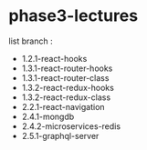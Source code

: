 # phase3-lectures

list branch :

- 1.2.1-react-hooks
- 1.3.1-react-router-hooks
- 1.3.1-react-router-class
- 1.3.2-react-redux-hooks
- 1.3.2-react-redux-class
- 2.2.1-react-navigation
- 2.4.1-mongdb
- 2.4.2-microservices-redis
- 2.5.1-graphql-server